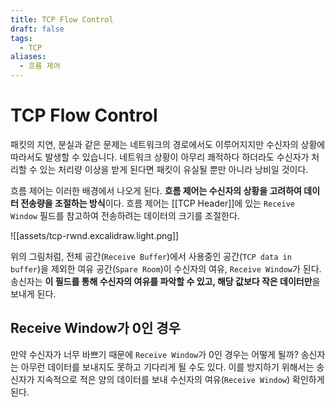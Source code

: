 ```yaml
---
title: TCP Flow Control
draft: false
tags:
  - TCP
aliases:
  - 흐름 제어
---
```


# TCP Flow Control
패킷의 지연, 분실과 같은 문제는 네트워크의 경로에서도 이루어지지만 수신자의 상황에 따라서도 발생할 수 있습니다. 네트워크 상황이 아무리 쾌적하다 하더라도 수신자가 처리할 수 있는 처리량 이상을 받게 된다면 패킷이 유실될 뿐만 아니라 낭비일 것이다.

흐름 제어는 이러한 배경에서 나오게 된다. **흐름 제어는 수신자의 상황을 고려하여 데이터 전송량을 조절하는 방식**이다. 흐름 제어는 [[TCP Header]]에 있는 `Receive Window` 필드를 참고하여 전송하려는 데이터의 크기를 조절한다. 

![[assets/tcp-rwnd.excalidraw.light.png]]

위의 그림처럼, 전체 공간(`Receive Buffer`)에서 사용중인 공간(`TCP data in buffer`)을 제외한 여유 공간(`Spare Room`)이 수신자의 여유, `Receive Window`가 된다. 송신자는 **이 필드를 통해 수신자의 여유를 파악할 수 있고, 해당 값보다 작은 데이터만**을 보내게 된다.

## Receive Window가 0인 경우 
만약 수신자가 너무 바쁘기 때문에 `Receive Window`가 0인 경우는 어떻게 될까? 송신자는 아무런 데이터를 보내지도 못하고 기다리게 될 수도 있다. 이를 방지하기 위해서는 송신자가 지속적으로 적은 양의 데이터를 보내 수신자의 여유(`Receive Window`) 확인하게 된다.